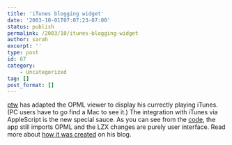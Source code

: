 ```yaml
---
title: 'iTunes blogging widget'
date: '2003-10-01T07:07:23-07:00'
status: publish
permalink: /2003/10/itunes-blogging-widget
author: sarah
excerpt: ''
type: post
id: 67
category:
    - Uncategorized
tag: []
post_format: []
---
```

[ptw](http://pt.withy.org/ptalk/) has adapted the OPML viewer to display his currectly playing iTunes. (PC users have to go find a Mac to see it.) The integration with iTunes via AppleScript is the new special sauce. As you can see from the [code](http://mylaszlo.com/lps/ptw/tunaroll/tunaroll.lzx?lzt=source), the app still imports OPML and the LZX changes are purely user interface. Read more about [how it was created](http://pt.withy.org/ptalk/archives/2003/09/the_ubiquitous_blogging_widget.html) on his blog.